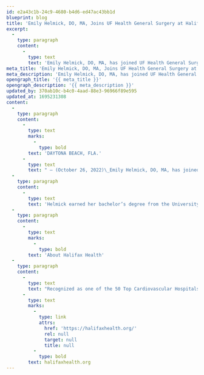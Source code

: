 ```yaml
---
id: e2a43c1b-24c9-4680-b4d6-ed47ac43bb1d
blueprint: blog
title: 'Emily Helmick, DO, MA, Joins UF Health General Surgery at Halifax Health'
excerpt:
  -
    type: paragraph
    content:
      -
        type: text
        text: 'Emily Helmick, DO, MA, has joined UF Health General Surgery at Halifax Health Medical Center of Daytona Beach, Fla. as a general surgeon in critical care.'
meta_title: 'Emily Helmick, DO, MA, Joins UF Health General Surgery at Halifax Health'
meta_description: 'Emily Helmick, DO, MA, has joined UF Health General Surgery at Halifax Health Medical Center of Daytona Beach, Fla. as a general surgeon in critical care.'
opengraph_title: '{{ meta_title }}'
opengraph_description: '{{ meta_description }}'
updated_by: 370ab10c-b4c0-4aad-88e3-96966f89e595
updated_at: 1695231308
content:
  -
    type: paragraph
    content:
      -
        type: text
        marks:
          -
            type: bold
        text: 'DAYTONA BEACH, FLA.'
      -
        type: text
        text: " – (October 26, 2022)\_Emily Helmick, DO, MA, has joined UF Health General Surgery at Halifax Health Medical Center of Daytona Beach, Fla. as a general surgeon in critical care."
  -
    type: paragraph
    content:
      -
        type: text
        text: 'Helmick earned her bachelor’s degree from the University of Kansas and went on to earn her master’s degree in Biomedical Sciences from Midwestern University in Glendale, Ariz. She completed her medical schooling at Midwestern University Arizona College of Osteopathic Medicine in Glendale, Ariz., where she earned her Doctor of Osteopathic Medicine and her residency at Creighton School of Medicine and Valleywise Medical Center in Phoenix, Ariz. She received additional training in pediatric immunology, robotics, hernias and surgical skills for exposure to trauma.'
  -
    type: paragraph
    content:
      -
        type: text
        marks:
          -
            type: bold
        text: 'About Halifax Health'
  -
    type: paragraph
    content:
      -
        type: text
        text: "Recognized as one of the 50 Top Cardiovascular Hospitals™ in the United States by IBM Watson Health™, Halifax Health serves Volusia and Flagler counties, providing a continuum of health care services through a network of organizations including a tertiary hospital, two community hospitals, an urgent care, psychiatric services, a cancer treatment center with five outreach locations, the area’s largest hospice, a center for inpatient rehabilitation, outpatient rehabilitation clinics, primary care walk-in clinics, a clinic specializing in women’s health, a pediatric care community clinic, three children’s medical practices, a home health care agency and an exclusive provider organization. Halifax Health offers the area’s only Level II Trauma Center, Thrombectomy-Capable Stroke Center (TSC), Center for Transplant Services, Pediatric Intensive Care Unit, Pediatric Emergency Department, Child and Adolescent Behavioral Services, complete Neurosurgical Services, OB Emergency Department and Level III Neonatal Intensive Care Unit that cares for babies born earlier than 28 weeks. For more information, visit\_"
      -
        type: text
        marks:
          -
            type: link
            attrs:
              href: 'https://halifaxhealth.org/'
              rel: null
              target: null
              title: null
          -
            type: bold
        text: halifaxhealth.org
---
```

